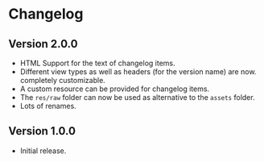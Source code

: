 Changelog
=========

Version 2.0.0
-------------
- HTML Support for the text of changelog items.
- Different view types as well as headers (for the version name) are now.
completely customizable.
- A custom resource can be provided for changelog items.
- The ```res/raw``` folder can now be used as alternative to the ```assets```
folder.
- Lots of renames.

Version 1.0.0
-------------

- Initial release.
